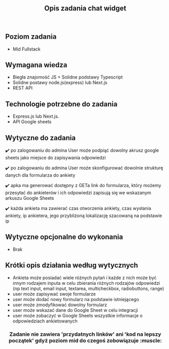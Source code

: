 <h2 align="center">Opis zadania chat widget</h2>

<br>

## Poziom zadania
- Mid Fullstack

## Wymagana wiedza
- Biegła znajomość JS + Solidne podstawy Typescript
- Solidne postawy node.js(express) lub Next.js
- REST API
 
## Technologie potrzebne do zadania
- Express.js lub Next.js.
- API Google sheets

## Wytyczne do zadania

:heavy_check_mark: po zalogowaniu do admina User może podpiąć dowolny akrusz google sheets jako miejsce do zapisywania odpowiedzi

:heavy_check_mark: po zalogowaniu do admina User może skonfigurować dowolnie strukturę danych dla formularza do ankiety

:heavy_check_mark: apka ma generować dostępny z GETa link do formularza, który możemy przesyłać do ankieterów i ich odpowiedzi zapisują się we wskazanym arkuszu Google Sheets

:heavy_check_mark: każda ankieta ma zawierać czas otworzenia ankiety, czas wysłania ankiety, ip ankietera, jego przybliżoną lokalizację szacowaną na podstawie ip

## Wytyczne opcjonalne do wykonania

- Brak

## Krótki opis działania według wytycznych
- Ankieta może posiadać wiele różnych pytań i każde z nich może być innym rodzajem inputa w celu zbierania różnych rodzajów odpowiedzi (np text input, email input, textarea, multicheckbox, radiobuttons, range)
- user może zapisywać swoje formularze
- user może dodać nowy formularz na podstawie istniejącego
- user może zmodyfikować dowolny formularz
- user może wskazać dane do Google Sheet w celu integracji
- user może zobaczyć w Google Sheets wszystkie informacje o odpowiedziach ankietowanych

<h3 align="center">Zadanie nie zawiera 'przydatnych linków' ani 'kod na lepszy początek' gdyż poziom mid do czegoś zobowiązuje :muscle:</